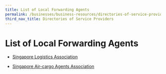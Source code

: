 ```yaml
---
title: List of Local Forwarding Agents
permalink: /businesses/business-resources/directories-of-service-providers/list-of-local-forwarding-agents
third_nav_title: Directories of Service Providers
---
```


# List of Local Forwarding Agents

-   [Singapore Logistics Association](http://www.sla.org.sg/)  
      
    
-   [Singapore Air-cargo Agents Association](http://www.saaa.org.sg/)
